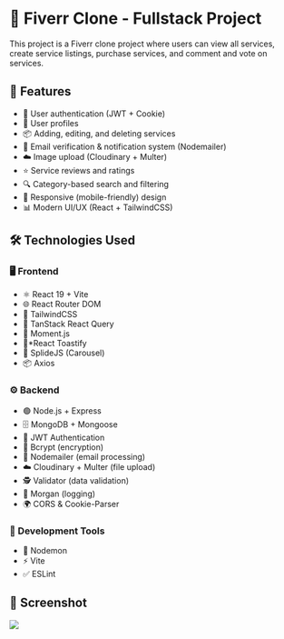 # 🎯 Fiverr Clone - Fullstack Project

This project is a Fiverr clone project where users can view all services, create service listings, purchase services, and comment and vote on services.

## 🚀 Features

- 🔐 User authentication (JWT + Cookie)
- 👤 User profiles
- 📦 Adding, editing, and deleting services
- 📨 Email verification & notification system (Nodemailer)
- ☁️ Image upload (Cloudinary + Multer)
- ⭐ Service reviews and ratings
- 🔍 Category-based search and filtering
- 📱 Responsive (mobile-friendly) design
- 📊 Modern UI/UX (React + TailwindCSS)

## 🛠 Technologies Used

### 🖥️ Frontend
- ⚛️ React 19 + Vite
- 🌐 React Router DOM
- 🎨 TailwindCSS
- 🔄 TanStack React Query
- 📅 Moment.js
- 🔔*React Toastify
- 🎠 SplideJS (Carousel)
- 📦 Axios

### ⚙️ Backend
- 🟢 Node.js + Express
- 🗄️ MongoDB + Mongoose
- 🔑 JWT Authentication
- 🔐 Bcrypt (encryption)
- 📨 Nodemailer (email processing)
- ☁️ Cloudinary + Multer (file upload)
- 🕵️ Validator (data validation)
- 📝 Morgan (logging)
- 🌍 CORS & Cookie-Parser

### 🧰 Development Tools
- 🔄 Nodemon
- ⚡ Vite
- ✅ ESLint

## 📸 Screenshot
<img src="fiverr-clone.gif" />

